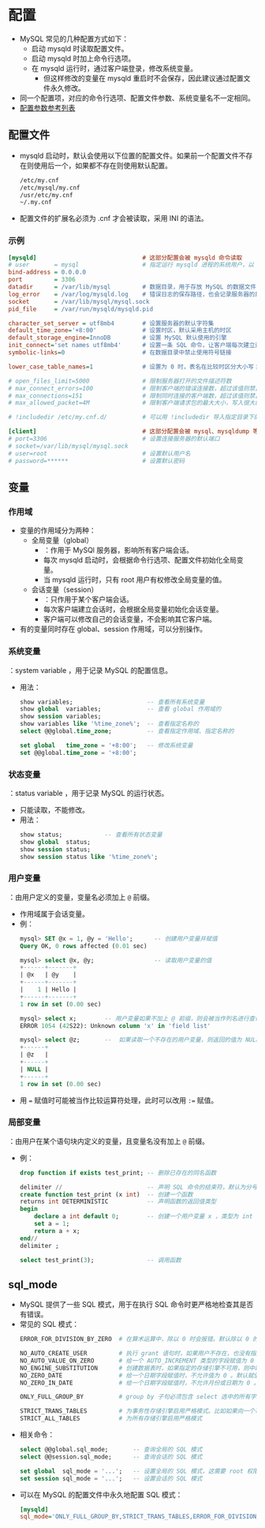 
# 配置

- MySQL 常见的几种配置方式如下：
  - 启动 mysqld 时读取配置文件。
  - 启动 mysqld 时加上命令行选项。
  - 在 mysqld 运行时，通过客户端登录，修改系统变量。
    - 但这样修改的变量在 mysqld 重启时不会保存，因此建议通过配置文件永久修改。
- 同一个配置项，对应的命令行选项、配置文件参数、系统变量名不一定相同。
- [配置参数参考列表](https://dev.mysql.com/doc/refman/5.7/en/server-option-variable-reference.html)

## 配置文件

- mysqld 启动时，默认会使用以下位置的配置文件。如果前一个配置文件不存在则使用后一个，如果都不存在则使用默认配置。
  ```sh
  /etc/my.cnf
  /etc/mysql/my.cnf
  /usr/etc/my.cnf
  ~/.my.cnf
  ```
- 配置文件的扩展名必须为 .cnf 才会被读取，采用 INI 的语法。

### 示例

```ini
[mysqld]                              # 这部分配置会被 mysqld 命令读取
# user       = mysql                  # 指定运行 mysqld 进程的系统用户，以 root 用户启动时必须配置该参数
bind-address = 0.0.0.0
port         = 3306
datadir      = /var/lib/mysql         # 数据目录，用于存放 MySQL 的数据文件
log_error    = /var/log/mysqld.log    # 错误日志的保存路径，也会记录服务器的启动信息
socket       = /var/lib/mysql/mysql.sock
pid_file     = /var/run/mysqld/mysqld.pid

character_set_server = utf8mb4        # 设置服务器的默认字符集
default_time_zone='+8:00'             # 设置时区，默认采用主机的时区
default_storage_engine=InnoDB         # 设置 MySQL 默认使用的引擎
init_connect='set names utf8mb4'      # 设置一条 SQL 命令，让客户端每次建立连接时执行，从而初始化连接
symbolic-links=0                      # 在数据目录中禁止使用符号链接

lower_case_table_names=1              # 设置为 0 时，表名在比较时区分大小写；设置为 1 时，表名在创建时先转换成小写，比较时不区分大小写；设置为 2 时，表名在比较时先转换成小写

# open_files_limit=5000               # 限制服务器打开的文件描述符数
# max_connect_errors=100              # 限制客户端的错误连接数，超过该值则禁止连接
# max_connections=151                 # 限制同时连接的客户端数，超过该值则禁止连接
# max_allowed_packet=4M               # 限制客户端请求包的最大大小，写入很大的 blob 字段时需要提高该参数

# !includedir /etc/my.cnf.d/          # 可以用 !includedir 导入指定目录下的所有配置文件

[client]                              # 这部分配置会被 mysql、mysqldump 等命令读取
# port=3306                           # 设置连接服务器的默认端口
# socket=/var/lib/mysql/mysql.sock
# user=root                           # 设置默认用户名
# password=******                     # 设置默认密码
```

## 变量

### 作用域

- 变量的作用域分为两种：
  - 全局变量（global）
    - ：作用于 MySQl 服务器，影响所有客户端会话。
    - 每次 mysqld 启动时，会根据命令行选项、配置文件初始化全局变量。
    - 当 mysqld 运行时，只有 root 用户有权修改全局变量的值。
  - 会话变量（session）
    - ：只作用于某个客户端会话。
    - 每次客户端建立会话时，会根据全局变量初始化会话变量。
    - 客户端可以修改自己的会话变量，不会影响其它客户端。
- 有的变量同时存在 global、session 作用域，可以分别操作。

### 系统变量

：system variable ，用于记录 MySQL 的配置信息。
- 用法：
  ```sql
  show variables;                     -- 查看所有系统变量
  show global  variables;             -- 查看 global 作用域的
  show session variables;
  show variables like '%time_zone%';  -- 查看指定名称的
  select @@global.time_zone;          -- 查看指定作用域、指定名称的

  set global   time_zone = '+8:00';   -- 修改系统变量
  set @@global.time_zone = '+8:00';
  ```

### 状态变量

：status variable ，用于记录 MySQL 的运行状态。
- 只能读取，不能修改。
- 用法：
  ```sql
  show status;            -- 查看所有状态变量
  show global  status;
  show session status;
  show session status like '%time_zone%';
  ```

### 用户变量

：由用户定义的变量，变量名必须加上 `@` 前缀。
- 作用域属于会话变量。
- 例：
  ```sql
  mysql> SET @x = 1, @y = 'Hello';      -- 创建用户变量并赋值
  Query OK, 0 rows affected (0.01 sec)

  mysql> select @x, @y;                 -- 读取用户变量的值
  +------+-------+
  | @x   | @y    |
  +------+-------+
  |    1 | Hello |
  +------+-------+
  1 row in set (0.00 sec)
  ```
  ```sql
  mysql> select x;        -- 用户变量如果不加上 @ 前缀，则会被当作列名进行查询
  ERROR 1054 (42S22): Unknown column 'x' in 'field list'

  mysql> select @z;       --  如果读取一个不存在的用户变量，则返回的值为 NULL
  +------+
  | @z   |
  +------+
  | NULL |
  +------+
  1 row in set (0.00 sec)
  ```
- 用 `=` 赋值时可能被当作比较运算符处理，此时可以改用 `:=` 赋值。

### 局部变量

：由用户在某个语句块内定义的变量，且变量名没有加上 `@` 前缀。
- 例：
  ```sql
  drop function if exists test_print; -- 删除已存在的同名函数

  delimiter //                        -- 声明 SQL 命令的结束符，默认为分号 ;
  create function test_print (x int)  -- 创建一个函数
  returns int DETERMINISTIC           -- 声明函数的返回值类型
  begin
      declare a int default 0;        -- 创建一个用户变量 x ，类型为 int ，默认值为 0
      set a = 1;
      return a + x;
  end//
  delimiter ;

  select test_print(3);               -- 调用函数
  ```

## sql_mode

- MySQL 提供了一些  SQL 模式，用于在执行 SQL 命令时更严格地检查其是否有错误。
- 常见的 SQL 模式：
  ```sh
  ERROR_FOR_DIVISION_BY_ZERO  # 在算术运算中，除以 0 时会报错。默认除以 0 的结果为 NULL

  NO_AUTO_CREATE_USER         # 执行 grant 语句时，如果用户不存在，也没有指定密码，则不会自动创建。默认无密码也会创建用户
  NO_AUTO_VALUE_ON_ZERO       # 给一个 AUTO_INCREMENT 类型的字段赋值为 0 时，不会自动转换成下一个自增值。默认赋值为 0 或 NULL 都会自动转换
  NO_ENGINE_SUBSTITUTION      # 创建数据表时，如果指定的存储引擎不可用，则中断执行并报错。默认会使用默认的存储引擎
  NO_ZERO_DATE                # 给一个日期字段赋值时，不允许值为 0 。默认赋值为 0 时会保存为 0000-00-00
  NO_ZERO_IN_DATE             # 给一个日期字段赋值时，不允许月份或日期为 0 。比如不允许 2010-00-01、2010-01-00

  ONLY_FULL_GROUP_BY          # group by 子句必须包含 select 选中的所有字段

  STRICT_TRANS_TABLES         # 为事务性存储引擎启用严格模式。比如如果向一个事务表写入值时失败，则中断执行
  STRICT_ALL_TABLES           # 为所有存储引擎启用严格模式
  ```
- 相关命令：
  ```sql
  select @@global.sql_mode;       -- 查询全局的 SQL 模式
  select @@session.sql_mode;      -- 查询会话的 SQL 模式

  set global  sql_mode = '...';   -- 设置全局的 SQL 模式，这需要 root 权限，会一直生效直到 MySQL 重启
  set session sql_mode = '...';   -- 设置会话的 SQL 模式
  ```
- 可以在 MySQL 的配置文件中永久地配置 SQL 模式：
  ```ini
  [mysqld]
  sql_mode='ONLY_FULL_GROUP_BY,STRICT_TRANS_TABLES,ERROR_FOR_DIVISION_BY_ZERO,NO_AUTO_CREATE_USER,NO_ENGINE_SUBSTITUTION'
  ```

